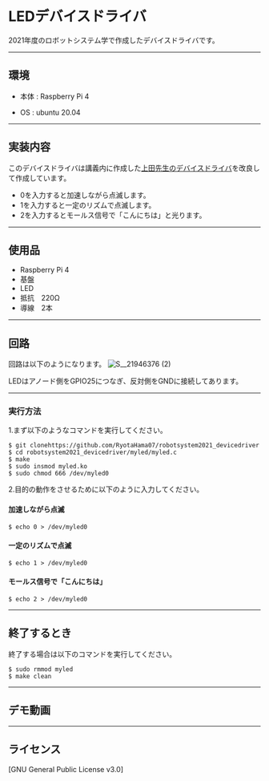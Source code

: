 # LEDデバイスドライバ

2021年度のロボットシステム学で作成したデバイスドライバです。


___


## 環境

- 本体 : Raspberry Pi 4 

- OS  :  ubuntu 20.04 

___

## 実装内容

このデバイスドライバは講義内に作成した[上田先生のデバイスドライバ](https://github.com/ryuichiueda/robosys_device_drivers/blob/master/myled.c)を改良して作成しています。
- 0を入力すると加速しながら点滅します。
- 1を入力すると一定のリズムで点滅します。
- 2を入力するとモールス信号で「こんにちは」と光ります。

___

## 使用品

- Raspberry Pi 4  
- 基盤  
- LED     
- 抵抗　220Ω  
- 導線　2本

___

## 回路

回路は以下のようになります。
![S__21946376 (2)](https://user-images.githubusercontent.com/92443822/145701894-01ea27e6-c837-4c5b-ad10-416956416156.jpg)

LEDはアノード側をGPIO25につなぎ、反対側をGNDに接続してあります。

___

### 実行方法
1.まず以下のようなコマンドを実行してください。

```
$ git clonehttps://github.com/RyotaHama07/robotsystem2021_devicedriver 
$ cd robotsystem2021_devicedriver/myled/myled.c
$ make  
$ sudo insmod myled.ko  
$ sudo chmod 666 /dev/myled0  
```
2.目的の動作をさせるために以下のように入力してください。
#### 加速しながら点滅

```
$ echo 0 > /dev/myled0
```

#### 一定のリズムで点滅

```
$ echo 1 > /dev/myled0
```

#### モールス信号で「こんにちは」

```
$ echo 2 > /dev/myled0
```
___

## 終了するとき
終了する場合は以下のコマンドを実行してください。

```
$ sudo rmmod myled
$ make clean
```
___

## デモ動画


___

## ライセンス

[GNU General Public License v3.0]



